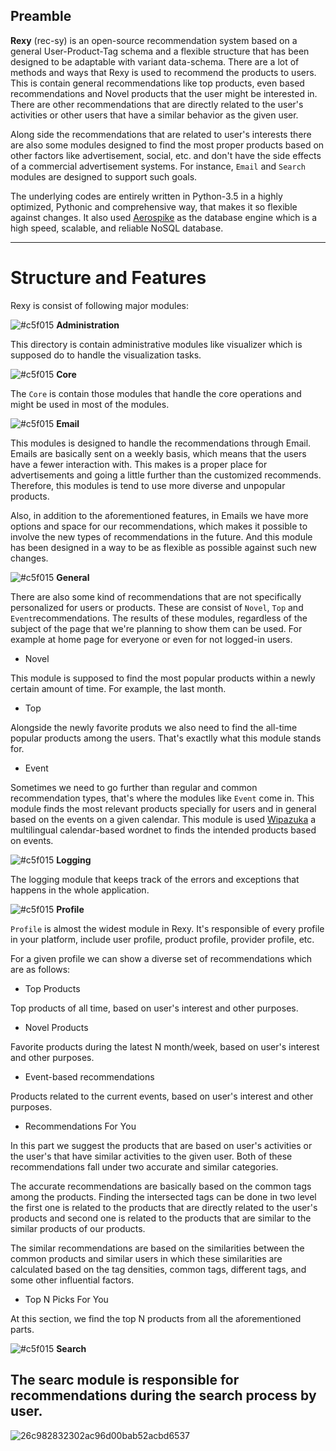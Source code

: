 ## Preamble


**Rexy** (rec-sy) is an open-source recommendation system based on a general User-Product-Tag schema and a flexible structure that has been designed to be adaptable with variant data-schema. There are a lot of methods and ways that Rexy is used to recommend the products to users. This is contain general recommendations like top products, even based recommendations and Novel products that the user might be interested in. There are other recommendations that are directly related to the user's activities or other users that have a similar behavior as the given user.

Along side the recommendations that are related to user's interests there are also some modules designed to find the most proper products based on other factors like advertisement, social, etc. and don't have the side effects of a commercial advertisement systems. For instance, `Email` and `Search` modules are designed to support such goals.

The underlying codes are entirely written in Python-3.5 in a highly optimized, Pythonic and comprehensive way, that makes it so flexible against changes. It also used [Aerospike](http://www.aerospike.com/) as the database engine which is a high speed, scalable, and reliable NoSQL database.

 ----------

 # Structure and Features

Rexy is consist of following major modules:


 ![#c5f015](https://placehold.it/15/c5f015/000000?text=+) **Administration**

This directory is contain administrative modules like visualizer which is supposed do to handle the visualization tasks.

 ![#c5f015](https://placehold.it/15/c5f015/000000?text=+) **Core** 

 The `Core` is contain those modules that handle the core operations and might be used in most of the modules.

 ![#c5f015](https://placehold.it/15/c5f015/000000?text=+) **Email**

 This modules is designed to handle the recommendations through Email. Emails are basically sent on a weekly basis, which means that the users have a fewer interaction with. This makes is a proper place for advertisements and going a little further than the customized recommends. Therefore, this modules is tend to use more diverse and unpopular products.

 Also, in addition to the aforementioned features, in Emails we have more options and space for our recommendations, which makes it possible to involve the new types of recommendations in the future. And this module has been designed in a way to be as flexible as possible against such new changes.  

 ![#c5f015](https://placehold.it/15/c5f015/000000?text=+) **General**

There are also some kind of recommendations that are not specifically personalized for users or products. These are consist of `Novel`, `Top` and `Event`recommendations. The results of these modules, regardless of the subject of the page that we're  planning to show them can be used. For example at home page for everyone or even for not logged-in users.

 - Novel
 
This module is supposed to find the most popular products within a newly certain amount of time. For example, the last month.
  
  - Top
  
Alongside the newly favorite produts we also need to find the all-time popular products among the users. That's exactlly what this module stands for.

  - Event
  
Sometimes we need to go further than regular and common recommendation types, that's where the modules like `Event` come in. This module finds the most relevant products specially for users and in general based on the events on a given calendar. This module is used [Wipazuka](https://github.com/kasramvd/Wipazuka) a multilingual calendar-based wordnet to finds the intended products based on events.

 ![#c5f015](https://placehold.it/15/c5f015/000000?text=+) **Logging**

The logging module that keeps track of the errors and exceptions that happens in the whole application.

 ![#c5f015](https://placehold.it/15/c5f015/000000?text=+) **Profile**

`Profile` is almost the widest module in Rexy. It's responsible of every profile in your platform, include user profile, product profile, provider profile, etc.

For a given profile we can show a diverse set of recommendations which are as follows:

 - Top Products

Top products of all time, based on user's interest and other purposes.
 
 - Novel Products

Favorite products during the latest N month/week, based on user's interest and other purposes.

 - Event-based recommendations

Products related to the current events, based on user's interest and other purposes.

 - Recommendations For You

In this part we suggest the products that are based on user's activities or the user's that have similar activities to the given user. Both of these recommendations fall under two accurate and similar categories.

The accurate recommendations are basically based on the common tags among the products. Finding the intersected tags can be done in two level the first one is related to the products that are directly related to the user's products and second one is related to the products that are similar to the similar products of our products.

The similar recommendations are based on the similarities between the common products and similar users in which these similarities are calculated based on the tag densities, common tags, different tags, and some other influential factors. 

 - Top N Picks For You

At this section, we find the top N products from all the aforementioned parts. 


 ![#c5f015](https://placehold.it/15/c5f015/000000?text=+) **Search**

The searc module is responsible for recommendations during the search process by user.
 -----------
 

![26c982832302ac96d00bab52acbd6537](https://cloud.githubusercontent.com/assets/5694520/20237512/bd2790b0-a8e9-11e6-865d-a9f2be1f5ff2.jpg)
